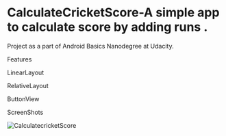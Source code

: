 # CalculateCricketScore-A simple app to calculate score by adding runs .
Project as a part of Android Basics Nanodegree at Udacity.

Features

LinearLayout

RelativeLayout

ButtonView





ScreenShots


![CalculatecricketScore](https://user-images.githubusercontent.com/65516859/102250335-768b9400-3f29-11eb-9121-1552f239a3d4.jpg)
